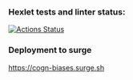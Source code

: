 ### Hexlet tests and linter status:
[![Actions Status](https://github.com/Teihden/layout-designer-project-58/workflows/hexlet-check/badge.svg)](https://github.com/Teihden/layout-designer-project-58/actions)

### Deployment to surge
https://cogn-biases.surge.sh
